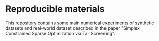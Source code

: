 # Reproducible materials

This repository contains some main numerical experiments of synthetic datasets and real-world dataset described in the paper "Simplex Constrained Sparse Optimization via Tail Screening".